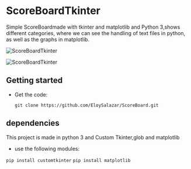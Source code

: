 # ScoreBoardTkinter
Simple ScoreBoardmade with tkinter and matplotlib and Python 3,shows different categories, where we can see the handling of text files in python, as well as the graphs in matplotlib.


![ScoreBoardTkinter](https://github.com/EloySalazar/ScoreBoardTkinter/assets/102320132/e198dac7-53e1-407d-84bb-0713f92e2a36)

![ScoreBoardTkinter](https://github.com/EloySalazar/ScoreBoardTkinter/assets/102320132/f8eadc31-74ff-41d4-91e7-937a2184d44d)

## Getting started

- Get the code:
    ```
    git clone https://github.com/EloySalazar/ScoreBoard.git
    ```
## dependencies
This project is made in python 3 and Custom Tkinter,glob and matplotlib
- use the following modules:

```pip install customtkinter```
```pip install matplotlib```

